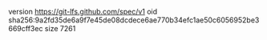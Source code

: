 version https://git-lfs.github.com/spec/v1
oid sha256:9a2fd35de6a9f7e45de08dcdece6ae770b34efc1ae50c6056952be3669cff3ec
size 7261

